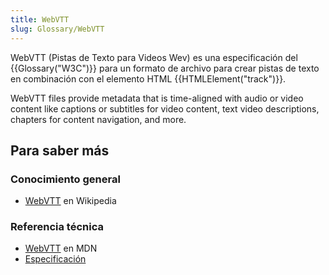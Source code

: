```yaml
---
title: WebVTT
slug: Glossary/WebVTT
---
```


WebVTT (Pistas de Texto para Videos Wev) es una especificación del {{Glossary("W3C")}} para un formato de archivo para crear pistas de texto en combinación con el elemento HTML {{HTMLElement("track")}}.

WebVTT files provide metadata that is time-aligned with audio or video content like captions or subtitles for video content, text video descriptions, chapters for content navigation, and more.

## Para saber más

### Conocimiento general

- [WebVTT](https://es.wikipedia.org/wiki/WebVTT) en Wikipedia

### Referencia técnica

- [WebVTT](/en-US/docs/Web/API/Web_Video_Text_Tracks_Format) en MDN
- [Especificación](https://www.w3.org/TR/webvtt1/)
